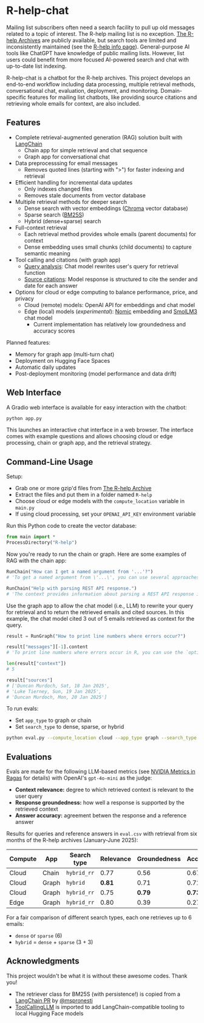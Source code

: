 # R-help-chat

Mailing list subscribers often need a search facility to pull up old messages related to a topic of interest.
The R-help mailing list is no exception.
[The R-help Archives](https://stat.ethz.ch/pipermail/r-help/) are publicly available, but search tools are limited and inconsistently maintained (see the [R-help info page](https://stat.ethz.ch/mailman/listinfo/r-help)).
General-purpose AI tools like ChatGPT have knowledge of public mailing lists.
However, list users could benefit from more focused AI-powered search and chat with up-to-date list indexing.

R-help-chat is a chatbot for the R-help archives.
This project develops an end-to-end workflow including data processing, multiple retrieval methods, conversational chat, evaluation, deployment, and monitoring.
Domain-specific features for mailing list chatbots, like providing source citations and retrieving whole emails for context, are also included.

## Features

- Complete retrieval-augmented generation (RAG) solution built with [LangChain](https://github.com/langchain-ai/langchain)
    - Chain app for simple retrieval and chat sequence
    - Graph app for conversational chat
- Data preprocesssing for email messages
    - Removes quoted lines (starting with ">") for faster indexing and retrieval
- Efficient handling for incremental data updates
    - Only indexes changed files
    - Removes stale documents from vector database
- Multiple retrieval methods for deeper search
    - Dense search with vector embeddings ([Chroma](https://github.com/chroma-core/chroma) vector database)
    - Sparse search ([BM25S](https://github.com/xhluca/bm25s))
    - Hybrid (dense+sparse) search
- Full-context retrieval
    - Each retrieval method provides whole emails (parent documents) for context
    - Dense embedding uses small chunks (child documents) to capture semantic meaning
- Tool calling and citations (with graph app)
    - [Query analysis](https://python.langchain.com/docs/tutorials/qa_chat_history/): Chat model rewrites user's query for retrieval function
    - [Source citations](https://python.langchain.com/docs/how_to/qa_sources/): Model response is structured to cite the sender and date for each answer
- Options for cloud or edge computing to balance performance, price, and privacy
    - Cloud (remote) models: OpenAI API for embeddings and chat model
    - Edge (local) models (*experimental*): [Nomic](https://huggingface.co/nomic-ai/nomic-embed-text-v1.5) embedding and [SmolLM3](https://huggingface.co/HuggingFaceTB/SmolLM3-3B) chat model
        - Current implementation has relatively low groundedness and accuracy scores

Planned features:

- Memory for graph app (multi-turn chat)
- Deployment on Hugging Face Spaces
- Automatic daily updates
- Post-deployment monitoring (model performance and data drift)

## Web Interface

A Gradio web interface is available for easy interaction with the chatbot:

```sh
python app.py
```

This launches an interactive chat interface in a web browser.
The interface comes with example questions and allows choosing cloud or edge processing, chain or graph app, and the retrieval strategy.

## Command-Line Usage

Setup:

- Grab one or more gzip'd files from [The R-help Archive](https://stat.ethz.ch/pipermail/r-help/)
- Extract the files and put them in a folder named `R-help`
- Choose cloud or edge models with the `compute_location` variable in `main.py`
- If using cloud processing, set your `OPENAI_API_KEY` environment variable

Run this Python code to create the vector database:

```python
from main import *
ProcessDirectory("R-help")
```

Now you're ready to run the chain or graph. Here are some examples of RAG with the chain app:

```python
RunChain("How can I get a named argument from '...'?")
# 'To get a named argument from \'...\', you can use several approaches as discussed in the context. Here are a few methods ...'

RunChain("Help with parsing REST API response.")
# 'The context provides information about parsing a REST API response in JSON format using R. Specifically, it mentions that the response from the API endpoint is in JSON format and suggests using the `jsonlite` package to parse it. ...'
```

Use the graph app to allow the chat model (i.e., LLM) to rewrite your query for retrieval and to return the retrieved emails and cited sources.
In this example, the chat model cited 3 out of 5 emails retrieved as context for the query.

```python
result = RunGraph("How to print line numbers where errors occur?")

result["messages"][-1].content
# 'To print line numbers where errors occur in R, you can use the `options()` function to set `show.error.locations` to `TRUE`. ...',

len(result["context"])
# 5 

result["sources"]
# ['Duncan Murdoch, Sat, 18 Jan 2025',
# 'Luke Tierney, Sun, 19 Jan 2025',
# 'Duncan Murdoch, Mon, 20 Jan 2025']
```

To run evals:

- Set `app_type` to graph or chain
- Set `search_type` to dense, sparse, or hybrid

```sh
python eval.py --compute_location cloud --app_type graph --search_type hybrid
```

## Evaluations

Evals are made for the following LLM-based metrics (see [NVIDIA Metrics in Ragas](https://docs.ragas.io/en/stable/concepts/metrics/available_metrics/nvidia_metrics/) for details) with OpenAI's `gpt-4o-mini` as the judge:

- **Context relevance:** degree to which retrieved context is relevant to the user query
- **Response groundedness:** how well a response is supported by the retrieved context
- **Answer accuracy:** agreement betwen the response and a reference answer

Results for queries and reference answers in `eval.csv` with retrieval from six months of the R-help archives (January-June 2025):

| Compute | App | Search type | Relevance | Groundedness | Accuracy |
|-|-|-|-|-|-|
| Cloud | Chain | `hybrid_rr` | 0.77     | 0.56     | 0.67     |
| Cloud | Graph | `hybrid`    | **0.81** | 0.71     | 0.71     |
| Cloud | Graph | `hybrid_rr` | 0.75     | **0.79** | **0.73** |
| Edge  | Graph | `hybrid_rr` | 0.80     | 0.39     | 0.27     |

For a fair comparison of different search types, each one retrieves up to 6 emails:

- `dense` or `sparse` (6)
- `hybrid` = `dense` + `sparse` (3 + 3)

## Acknowledgments

This project wouldn't be what it is without these awesome codes. Thank you!

- The retriever class for BM25S (with persistence!) is copied from a [LangChain PR](https://github.com/langchain-ai/langchain/pull/28123) by [@mspronesti](https://github.com/mspronesti)
- [ToolCallingLLM](https://github.com/lalanikarim/tool_calling_llm) is imported to add LangChain-compatible tooling to local Hugging Face models
